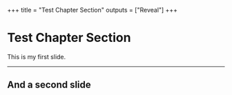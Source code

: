 +++
title = "Test Chapter Section"
outputs = ["Reveal"]
+++

# Test Chapter Section

This is my first slide.

---

## And a second slide
